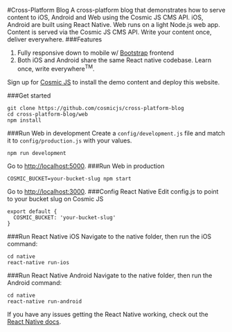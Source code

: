 #Cross-Platform Blog
A cross-platform blog that demonstrates how to serve content to iOS, Android and Web using the Cosmic JS CMS API. iOS, Android are built using React Native.  Web runs on a light Node.js web app. Content is served via the Cosmic JS CMS API.  Write your content once, deliver everywhere.
###Features
1. Fully responsive down to mobile w/ [Bootstrap](http://getbootstrap.com) frontend<br />
2. Both iOS and Android share the same React native codebase.  Learn once, write everywhere<sup>TM</sup>.

Sign up for [Cosmic JS](https://cosmicjs.com) to install the demo content and deploy this website.

###Get started
```
git clone https://github.com/cosmicjs/cross-platform-blog
cd cross-platform-blog/web
npm install
```
###Run Web in development
Create a `config/development.js` file and match it to `config/production.js` with your values.
```
npm run development
```
Go to [http://localhost:5000](http://localhost:5000).
###Run Web in production
```
COSMIC_BUCKET=your-bucket-slug npm start
```
Go to [http://localhost:3000](http://localhost:3000).
###Config React Native
Edit config.js to point to your bucket slug on Cosmic JS
```
export default {
  COSMIC_BUCKET: 'your-bucket-slug'
}
```
###Run React Native iOS
Navigate to the native folder, then run the iOS command:
```
cd native
react-native run-ios
```
###Run React Native Android
Navigate to the native folder, then run the Android command:
```
cd native
react-native run-android
```
If you have any issues getting the React Native working, check out the [React Native docs](https://facebook.github.io/react-native/).